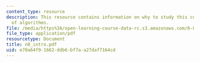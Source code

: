 ```yaml
---
content_type: resource
description: This resource contains information on why to study this course and varieties
  of algorithms.
file: /media/https%3A/open-learning-course-data-rc.s3.amazonaws.com/6-854j-advanced-algorithms-fall-2005/e70a64f91662ddb6bf7aa27daf7164cd_n0_intro.pdf
file_type: application/pdf
resourcetype: Document
title: n0_intro.pdf
uid: e70a64f9-1662-ddb6-bf7a-a27daf7164cd
---
```

